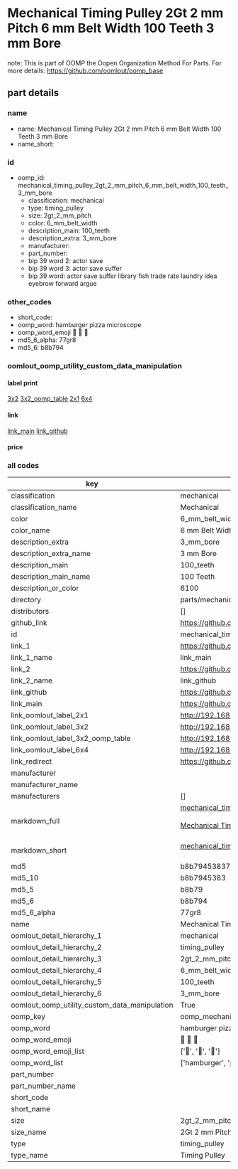 # Mechanical Timing Pulley 2Gt 2 mm Pitch 6 mm Belt Width 100 Teeth 3 mm Bore  

note: This is part of OOMP the Oopen Organization Method For Parts. For more details: https://github.com/oomlout/oomp_base

##  part details
  







### name
* name: Mechanical Timing Pulley 2Gt 2 mm Pitch 6 mm Belt Width 100 Teeth 3 mm Bore
* name_short: 
### id
* oomp_id: mechanical_timing_pulley_2gt_2_mm_pitch_6_mm_belt_width_100_teeth_3_mm_bore
  * classification: mechanical
  * type: timing_pulley
  * size: 2gt_2_mm_pitch
  * color: 6_mm_belt_width
  * description_main: 100_teeth
  * description_extra: 3_mm_bore
  * manufacturer: 
  * part_number: 
  * bip 39 word 2: actor save
  * bip 39 word 3: actor save suffer
  * bip 39 word: actor save suffer library fish trade rate laundry idea eyebrow forward argue

### other_codes
* short_code: 
* oomp_word: hamburger pizza microscope
* oomp_word_emoji :hamburger: :pizza: :microscope:
* md5_6_alpha: 77gr8
* md5_6: b8b794






### oomlout_oomp_utility_custom_data_manipulation
#### label print
[3x2](http://192.168.1.245:1112/?label=oomp%2077gr8)
[3x2_oomp_table](http://192.168.1.108:1112/?label=oomp%2077gr8)
[2x1](http://192.168.1.242:1112/?label=oomp%2077gr8)
[6x4](http://192.168.1.55:1112/?label=oomp%2077gr8)    

#### link

[link_main](https://github.com/oomlout/oomlout_oomp_version_1_messy/tree/main/parts/mechanical_timing_pulley_2gt_2_mm_pitch_6_mm_belt_width_100_teeth_3_mm_bore) [link_github](https://github.com/oomlout/oomlout_oomp_version_1_messy/tree/main/parts/mechanical_timing_pulley_2gt_2_mm_pitch_6_mm_belt_width_100_teeth_3_mm_bore)                             

#### price







### all codes 
| key | value |  
| --- | --- |  
| classification | mechanical |  
| classification_name | Mechanical |  
| color | 6_mm_belt_width |  
| color_name | 6 mm Belt Width |  
| description_extra | 3_mm_bore |  
| description_extra_name | 3 mm Bore |  
| description_main | 100_teeth |  
| description_main_name | 100 Teeth |  
| description_or_color | 6100 |  
| directory | parts/mechanical_timing_pulley_2gt_2_mm_pitch_6_mm_belt_width_100_teeth_3_mm_bore |  
| distributors | [] |  
| github_link | https://github.com/oomlout/oomlout_oomp_part_src/tree/main/parts/mechanical_timing_pulley_2gt_2_mm_pitch_6_mm_belt_width_100_teeth_3_mm_bore |  
| id | mechanical_timing_pulley_2gt_2_mm_pitch_6_mm_belt_width_100_teeth_3_mm_bore |  
| link_1 | https://github.com/oomlout/oomlout_oomp_version_1_messy/tree/main/parts/mechanical_timing_pulley_2gt_2_mm_pitch_6_mm_belt_width_100_teeth_3_mm_bore |  
| link_1_name | link_main |  
| link_2 | https://github.com/oomlout/oomlout_oomp_version_1_messy/tree/main/parts/mechanical_timing_pulley_2gt_2_mm_pitch_6_mm_belt_width_100_teeth_3_mm_bore |  
| link_2_name | link_github |  
| link_github | https://github.com/oomlout/oomlout_oomp_version_1_messy/tree/main/parts/mechanical_timing_pulley_2gt_2_mm_pitch_6_mm_belt_width_100_teeth_3_mm_bore |  
| link_main | https://github.com/oomlout/oomlout_oomp_version_1_messy/tree/main/parts/mechanical_timing_pulley_2gt_2_mm_pitch_6_mm_belt_width_100_teeth_3_mm_bore |  
| link_oomlout_label_2x1 | http://192.168.1.242:1112/?label=oomp%2077gr8 |  
| link_oomlout_label_3x2 | http://192.168.1.245:1112/?label=oomp%2077gr8 |  
| link_oomlout_label_3x2_oomp_table | http://192.168.1.108:1112/?label=oomp%2077gr8 |  
| link_oomlout_label_6x4 | http://192.168.1.55:1112/?label=oomp%2077gr8 |  
| link_redirect | https://github.com/oomlout/oomlout_oomp_version_1_messy/tree/main/parts/mechanical_timing_pulley_2gt_2_mm_pitch_6_mm_belt_width_100_teeth_3_mm_bore |  
| manufacturer |  |  
| manufacturer_name |  |  
| manufacturers | [] |  
| markdown_full | [mechanical_timing_pulley_2gt_2_mm_pitch_6_mm_belt_width_100_teeth_3_mm_bore](none)<br>[](none)<br>[Mechanical Timing Pulley 2Gt 2 Mm Pitch 6 Mm Belt Width 100 Teeth 3 Mm Bore](none)<br><br> |  
| markdown_short | [mechanical_timing_pulley_2gt_2_mm_pitch_6_mm_belt_width_100_teeth_3_mm_bore](none)<br><br> |  
| md5 | b8b79453837db6479aabd811b16ff015 |  
| md5_10 | b8b7945383 |  
| md5_5 | b8b79 |  
| md5_6 | b8b794 |  
| md5_6_alpha | 77gr8 |  
| name | Mechanical Timing Pulley 2Gt 2 mm Pitch 6 mm Belt Width 100 Teeth 3 mm Bore |  
| oomlout_detail_hierarchy_1 | mechanical |  
| oomlout_detail_hierarchy_2 | timing_pulley |  
| oomlout_detail_hierarchy_3 | 2gt_2_mm_pitch |  
| oomlout_detail_hierarchy_4 | 6_mm_belt_width |  
| oomlout_detail_hierarchy_5 | 100_teeth |  
| oomlout_detail_hierarchy_6 | 3_mm_bore |  
| oomlout_oomp_utility_custom_data_manipulation | True |  
| oomp_key | oomp_mechanical_timing_pulley_2gt_2_mm_pitch_6_mm_belt_width_100_teeth_3_mm_bore |  
| oomp_word | hamburger pizza microscope |  
| oomp_word_emoji | :hamburger: :pizza: :microscope: |  
| oomp_word_emoji_list | [':hamburger:', ':pizza:', ':microscope:'] |  
| oomp_word_list | ['hamburger', 'pizza', 'microscope'] |  
| part_number |  |  
| part_number_name |  |  
| short_code |  |  
| short_name |  |  
| size | 2gt_2_mm_pitch |  
| size_name | 2Gt 2 mm Pitch |  
| type | timing_pulley |  
| type_name | Timing Pulley |  
